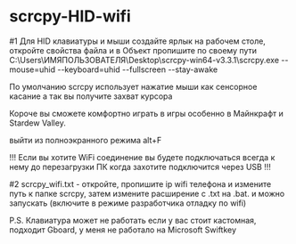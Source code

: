 # scrcpy-HID-wifi
#1 Для HID клавиатуры и мыши создайте ярлык на рабочем столе, откройте свойства файла и в Объект пропишите по своему пути C:\Users\ИМЯПОЛЬЗОВАТЕЛЯ\Desktop\scrcpy-win64-v3.3.1\scrcpy.exe --mouse=uhid --keyboard=uhid --fullscreen --stay-awake

 По умолчанию scrcpy использует нажатие мыши как сенсорное касание а так вы получите захват курсора 

Короче вы сможете комфортно играть в игры особенно в Майнкрафт и Stardew Valley.

выйти из полноэкранного режима alt+F


!!! Если вы хотите WiFi соединение вы будете подключаться всегда к нему до перезагрузки ПК когда захотите подключится через USB !!!

#2 scrcpy_wifi.txt - откройте, пропишите ip wifi телефона и измените путь к папке scrcpy, затем измените расширение с .txt на .bat. и можно запускать (включите в режиме разработчика отладку по wifi)

P.S. Клавиатура может не работать если у вас стоит кастомная, подходит Gboard, у меня не работало на Microsoft Swiftkey 


